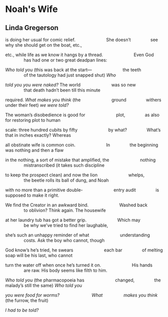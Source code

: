 # Noah's Wife
## Linda Gregerson
is doing her usual for comic relief.
                        She doesn’t
               see why she should get on the boat, etc.,

etc., while life as we know it hangs by a thread.
                        Even God
               has had one or two great deadpan lines:

 _Who told you_ (this was back at the start—
                        the teeth
               of the tautology had just snapped shut) _Who_

 _told you you were naked?_ The world
                        was so new
               that death hadn’t been till this minute

required. _What makes you think_ (the
                        ground
               withers under their feet) _we were told?_

The woman’s disobedience is good for
                        plot,
               as also for restoring plot to human

scale: three hundred cubits by fifty
                        by what?
               What’s that in inches exactly? Whereas

all obstinate wife is common coin.
                        In
               the beginning was nothing and then a flaw

in the nothing, a sort of mistake that amplified, the
                        nothing
               mistranscribed (it takes such discipline

to keep the prospect clean) and now the lion
                        whelps,
               the beetle rolls its ball of dung, and Noah

with no more than a primitive double-
                        entry audit
               is supposed to make it right.

We find the Creator in an awkward bind.
                        Washed back
               to oblivion? Think again. The housewife

at her laundry tub has got a better grip.
                        Which may
               be why we’ve tried to find her laughable,

she’s such an unhappy reminder of what
                        understanding
               costs. Ask the boy who cannot, though

God know’s he’s tried, he swears
                        each bar
               of melting soap will be his last, who cannot

turn the water off when once he’s turned it on.
                        His hands
               are raw. His body seems like filth to him.

 _Who told you_ (the pharmacopoeia has
                        changed,
               the malady’s still the same) _Who told you_

 _you were food for worms?_
                         _What_
                _makes you think_ (the furrow, the fruit)

 _I had to be told?_
